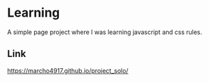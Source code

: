 # Learning

A simple page project where I was learning javascript and css rules.

## Link

https://marcho4917.github.io/project_solo/
